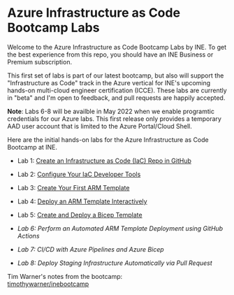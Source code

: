 # Azure Infrastructure as Code Bootcamp Labs

Welcome to the Azure Infrastructure as Code Bootcamp Labs by INE. To get the best experience from this repo, you should have an INE Business or Premium subscription.

This first set of labs is part of our latest bootcamp, but also will support the "Infrastructure as Code" track in the Azure vertical for INE's upcoming hands-on multi-cloud engineer certification (ICCE). These labs are currently in "beta" and I'm open to feedback, and pull requests are happily accepted.

**Note**: Labs 6-8 will be availble in May 2022 when we enable programtic credentials for our Azure labs. This first release only provides a temporary AAD user account that is limited to the Azure Portal/Cloud Shell.

Here are the initial hands-on labs for the Azure Infrastructure as Code Bootcamp at INE.

- Lab 1: [Create an Infrastructure as Code (IaC) Repo in GitHub](https://github.com/mikepfeiffer/azure-iac-bootcamp/tree/main/Lab%201)

- Lab 2: [Configure Your IaC Developer Tools](https://github.com/mikepfeiffer/azure-iac-bootcamp/tree/main/Lab%202)

- Lab 3: [Create Your First ARM Template](https://github.com/mikepfeiffer/azure-iac-bootcamp/tree/main/Lab%203)

- Lab 4: [Deploy an ARM Template Interactively](https://github.com/mikepfeiffer/azure-iac-bootcamp/tree/main/Lab%204)

- Lab 5: [Create and Deploy a Bicep Template](https://github.com/mikepfeiffer/azure-iac-bootcamp/tree/main/Lab%205)

- *Lab 6: Perform an Automated ARM Template Deployment using GitHub Actions*

- *Lab 7: CI/CD with Azure Pipelines and Azure Bicep*

- *Lab 8: Deploy Staging Infrastructure Automatically via Pull Request*

Tim Warner's notes from the bootcamp:<br>
[timothywarner/inebootcamp](https://github.com/timothywarner/inebootcamp)
